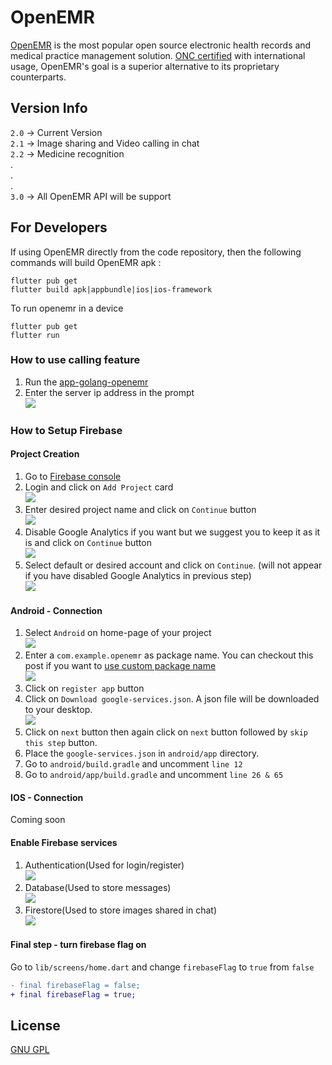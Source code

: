 # OpenEMR

[OpenEMR](https://open-emr.org) is the most popular open source electronic health records and medical practice management solution. [ONC certified](https://open-emr.org/wiki/index.php/OpenEMR_Wiki_Home_Page#ONC_Ambulatory_EHR_Certification) with international usage, OpenEMR's goal is a superior alternative to its proprietary counterparts.

## Version Info
`2.0` -> Current Version  
`2.1` -> Image sharing and Video calling in chat  
`2.2` -> Medicine recognition  
.  
.  
.  
`3.0` -> All OpenEMR API will be support


## For Developers

If using OpenEMR directly from the code repository, then the following commands will build OpenEMR apk :

```shell
flutter pub get
flutter build apk|appbundle|ios|ios-framework
```

To run openemr in a device

```shell
flutter pub get
flutter run
```
### How to use calling feature
1. Run the [app-golang-openemr](https://github.com/openemr/app-golang-openemr/tree/c6930bb8f84e572234daaa071add316334a247f5)
2. Enter the server ip address in the prompt  
   ![](./img/ip.gif)

### How to Setup Firebase

#### Project Creation

1. Go to [Firebase console](https://console.firebase.google.com/)
2. Login and click on `Add Project` card  
   ![](./img/1.png)
3. Enter desired project name and click on `Continue` button  
   ![](./img/2.png)
4. Disable Google Analytics if you want but we suggest you to keep it as it is and click on `Continue` button  
   ![](./img/3.png)
5. Select default or desired account and click on `Continue`. (will not appear if you have disabled Google Analytics in previous step)  
   ![](./img/4.png)

#### Android - Connection

1. Select `Android` on home-page of your project  
   ![](./img/5.png)
2. Enter a `com.example.openemr` as package name. You can checkout this post if you want to [use custom package name](https://medium.com/@skyblazar.cc/how-to-change-the-package-name-of-your-flutter-app-4529e6e6e6fc)  
   ![](./img/6.png)
3. Click on `register app` button
4. Click on `Download google-services.json`. A json file will be downloaded to your desktop.  
   ![](./img/7.png)
5. Click on `next` button then again click on `next` button followed by `skip this step` button.
6. Place the `google-services.json` in `android/app` directory.
7. Go to `android/build.gradle` and uncomment `line 12`
8. Go to `android/app/build.gradle` and uncomment `line 26 & 65`

#### IOS - Connection

Coming soon

#### Enable Firebase services

1. Authentication(Used for login/register)  
   ![](./img/auth.gif)
2. Database(Used to store messages)  
   ![](./img/database.gif)
3. Firestore(Used to store images shared in chat)  
   ![](./img/storage.gif)

#### Final step - turn firebase flag on

Go to `lib/screens/home.dart` and change `firebaseFlag` to `true` from `false`

```diff
- final firebaseFlag = false;
+ final firebaseFlag = true;
```

## License

[GNU GPL](LICENSE)

